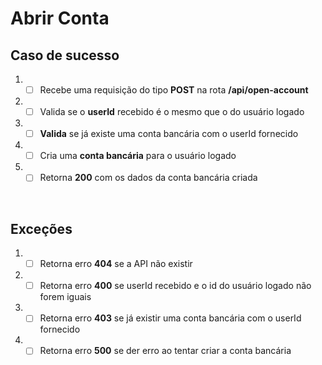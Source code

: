 # Abrir Conta

## Caso de sucesso

1. - [ ] Recebe uma requisição do tipo **POST** na rota **/api/open-account**
2. - [ ] Valida se o **userId** recebido é o mesmo que o do usuário logado
3. - [ ] **Valida** se já existe uma conta bancária com o userId fornecido
4. - [ ] Cria uma **conta bancária** para o usuário logado
5. - [ ] Retorna **200** com os dados da conta bancária criada
<br/>

## Exceções

1. - [ ] Retorna erro **404** se a API não existir
2. - [ ] Retorna erro **400** se userId recebido e o id do usuário logado não forem iguais
3. - [ ] Retorna erro **403** se já existir uma conta bancária com o userId fornecido
4. - [ ] Retorna erro **500** se der erro ao tentar criar a conta bancária
